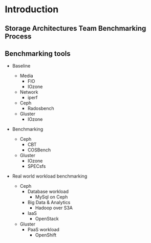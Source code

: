 # Introduction

## Storage Architectures Team Benchmarking Process

## Benchmarking tools

- Baseline
  - Media
    - FIO
    - IOzone
  - Network
    - iperf
  - Ceph
    - Radosbench
  - Gluster
    - IOzone

- Benchmarking
  - Ceph
    - CBT
    - COSBench
  - Gluster
    - IOzone
    - SPECsfs

- Real world workload benchmarking
  - Ceph
    - Database workload
      - MySql on Ceph
    - Big Data & Analytics
      - Hadoop over S3A
    - IaaS
      - OpenStack
  - Gluster
    - PaaS workload
      - OpenShift
